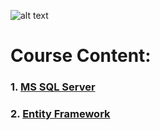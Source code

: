 ![alt text](https://itraining.bg/wp-content/uploads/2014/09/SQL-Server.jpg "Logo Title Text 1")
# Course Content:

### 1. [ **MS SQL Server**](./01.MS_SQL_Server)

### 2. [ **Entity Framework**](./02.Entity_Framework)
